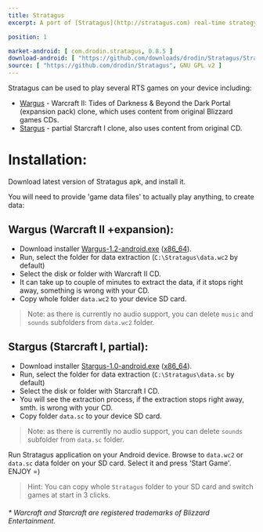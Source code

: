 ```yaml
---
title: Stratagus
excerpt: A port of [Stratagus](http://stratagus.com) real-time strategy gaming engine for Android.

position: 1

market-android: [ com.drodin.stratagus, 0.8.5 ] 
download-android: [ "https://github.com/downloads/drodin/Stratagus/Stratagus_085_beta.apk", 0.8.5 ]
source: [ "https://github.com/drodin/Stratagus", GNU GPL v2 ]
---
```


Stratagus can be used to play several RTS games on your device including:

* [Wargus](http://stratagus.com/games/wargus/) - Warcraft II: Tides of Darkness & Beyond the Dark Portal (expansion pack) clone, which uses content from original Blizzard games CDs.
* [Stargus](http://stratagus.com/games/stargus/) - partial Starcraft I clone, also uses content from original CD.

Installation:
=============

Download latest version of Stratagus apk, and install it.

You will need to provide 'game data files' to actually play anything, to create data:

Wargus (Warcraft II +expansion):
--------------------------------

* Download installer [Wargus-1.2-android.exe](https://github.com/downloads/drodin/Stratagus/Wargus-1.2-android.exe) ([x86_64](https://github.com/downloads/drodin/Stratagus/Wargus-1.2-android-x86_64.exe)).
* Run, select the folder for data extraction (`C:\Stratagus\data.wc2` by default)
* Select the disk or folder with Warcraft II CD.
* It can take up to couple of minutes to extract the data, if it stops right away, something is wrong with your CD.
* Copy whole folder `data.wc2` to your device SD card.

> Note: as there is currently no audio support, you can delete `music` and `sounds` subfolders from `data.wc2` folder.

Stargus (Starcraft I, partial):
-------------------------------

* Download installer [Stargus-1.0-android.exe](https://github.com/downloads/drodin/Stratagus/Stargus-1.0-android.exe) ([x86_64](https://github.com/downloads/drodin/Stratagus/Stargus-1.0-android-x86_64.exe)).
* Run, select the folder for data extraction (`C:\Stratagus\data.sc` by default)
* Select the disk or folder with Starcraft I CD.
* You will see the extraction process, if the extraction stops right away, smth. is wrong with your CD.
* Copy folder `data.sc` to your device SD card.

> Note: as there is currently no audio support, you can delete `sounds` subfolder from `data.sc` folder.

Run Stratagus application on your Android device. Browse to `data.wc2` or `data.sc` data folder on your SD card. Select it and press 'Start Game'. ENJOY =)

> Hint: You can copy whole `Stratagus` folder to your SD card and switch games at start in 3 clicks.

###### * *Warcraft* and *Starcraft* are registered trademarks of *Blizzard Entertainment*.
